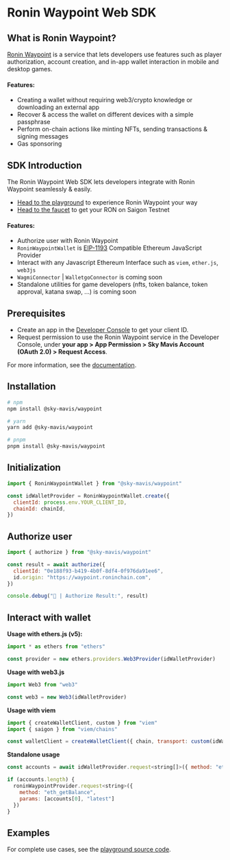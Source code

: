 # Ronin Waypoint Web SDK

## What is Ronin Waypoint?

[Ronin Waypoint](https://waypoint.roninchain.com) is a service that lets developers use features such as player authorization, account creation, and in-app wallet interaction in mobile and desktop games.

#### Features:

- Creating a wallet without requiring web3/crypto knowledge or downloading an external app
- Recover & access the wallet on different devices with a simple passphrase
- Perform on-chain actions like minting NFTs, sending transactions & signing messages
- Gas sponsoring

## SDK Introduction

The Ronin Waypoint Web SDK lets developers integrate with Ronin Waypoint seamlessly & easily.

- [Head to the playground](https://mavis-id-playground.vercel.app) to experience Ronin Waypoint your way
- [Head to the faucet](https://faucet.roninchain.com) to get your RON on Saigon Testnet

#### Features:

- Authorize user with Ronin Waypoint
- `RoninWaypointWallet` is [EIP-1193](https://eips.ethereum.org/EIPS/eip-1193) Compatible Ethereum JavaScript Provider
- Interact with any Javascript Ethereum Interface such as `viem`, `ether.js`, `web3js`
- `WagmiConnector` | `WalletgoConnector` is coming soon
- Standalone utilities for game developers (nfts, token balance, token approval, katana swap, ...) is coming soon

## Prerequisites

- Create an app in the [Developer Console](https://developers.skymavis.com/console) to get your client ID.
- Request permission to use the Ronin Waypoint service in the Developer Console, under **your app > App Permission > Sky Mavis Account (OAuth 2.0) > Request Access**.

For more information, see the [documentation](https://docs.skymavis.com/mavis/ronin-waypoint/guides/get-started).

## Installation

```bash
# npm
npm install @sky-mavis/waypoint

# yarn
yarn add @sky-mavis/waypoint

# pnpm
pnpm install @sky-mavis/waypoint
```

## Initialization

```js
import { RoninWaypointWallet } from "@sky-mavis/waypoint"

const idWalletProvider = RoninWaypointWallet.create({
  clientId: process.env.YOUR_CLIENT_ID,
  chainId: chainId,
})
```

## Authorize user

```js
import { authorize } from "@sky-mavis/waypoint"

const result = await authorize({
  clientId: "0e188f93-b419-4b0f-8df4-0f976da91ee6",
  id.origin: "https://waypoint.roninchain.com",
})

console.debug("🚀 | Authorize Result:", result)
```

## Interact with wallet

**Usage with ethers.js (v5):**

```js
import * as ethers from "ethers"

const provider = new ethers.providers.Web3Provider(idWalletProvider)
```

**Usage with web3.js**

```js
import Web3 from "web3"

const web3 = new Web3(idWalletProvider)
```

**Usage with viem**

```js
import { createWalletClient, custom } from "viem"
import { saigon } from "viem/chains"

const walletClient = createWalletClient({ chain, transport: custom(idWalletProvider) })
```

**Standalone usage**

```js
const accounts = await idWalletProvider.request<string[]>({ method: "eth_requestAccounts" })

if (accounts.length) {
  roninWaypointProvider.request<string>({
    method: "eth_getBalance",
    params: [accounts[0], "latest"]
  })
}
```

## Examples

For complete use cases, see the [playground source code](https://github.com/skymavis/waypoint-js/tree/main/apps/playground).
